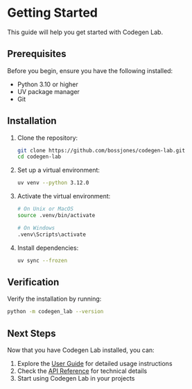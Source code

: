 # Getting Started

This guide will help you get started with Codegen Lab.

## Prerequisites

Before you begin, ensure you have the following installed:

- Python 3.10 or higher
- UV package manager
- Git

## Installation

1. Clone the repository:

   ```bash
   git clone https://github.com/bossjones/codegen-lab.git
   cd codegen-lab
   ```

2. Set up a virtual environment:

   ```bash
   uv venv --python 3.12.0
   ```

3. Activate the virtual environment:

   ```bash
   # On Unix or MacOS
   source .venv/bin/activate

   # On Windows
   .venv\Scripts\activate
   ```

4. Install dependencies:

   ```bash
   uv sync --frozen
   ```

## Verification

Verify the installation by running:

```bash
python -m codegen_lab --version
```

## Next Steps

Now that you have Codegen Lab installed, you can:

1. Explore the [User Guide](user-guide/installation.md) for detailed usage instructions
2. Check the [API Reference](api-reference.md) for technical details
3. Start using Codegen Lab in your projects
